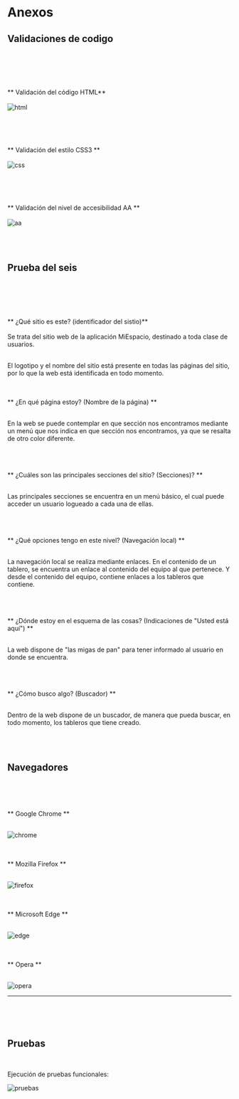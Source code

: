 # Anexos

Validaciones de codigo
---
<br><br><br><br>

** Validación del código HTML**
<br><br>
![html](images/html5_valido.png)

<br><br><br>

** Validación del estilo CSS3 **
<br><br>
![css](images/css3_valido.png)

<br><br><br>


** Validación del nivel de accesibilidad AA **
<br><br>
![aa](images/accesibiliti_valida.png)
<br><br><br><br>



Prueba del seis
---

<br><br><br><br>

** ¿Qué sitio es este? (identificador del sistio)**
<br><br>
Se trata del sitio web de la aplicación MiEspacio, destinado a toda clase de usuarios.
<br><br>

El logotipo y el nombre del sitio está presente en todas las páginas del sitio, por lo que la web está identificada en todo momento.
<br><br><br>

** ¿En qué página estoy? (Nombre de la página) **
<br><br>

En la web se puede contemplar en que sección nos encontramos mediante un menú que nos indica en que sección nos encontramos, ya que se resalta de otro color diferente.
<br><br><br><br>

** ¿Cuáles son las principales secciones del sitio? (Secciones)? **
<br><br>

Las principales secciones se encuentra en un menú básico, el cual puede acceder un usuario logueado a cada una de ellas.
<br><br><br><br>

** ¿Qué opciones tengo en este nivel? (Navegación local) **
<br><br>

La navegación local se realiza mediante enlaces. En el contenido de un tablero, se encuentra un enlace al contenido del equipo al que pertenece. Y desde el contenido del equipo, contiene enlaces a los tableros que contiene.
<br><br><br><br>


** ¿Dónde estoy en el esquema de las cosas? (Indicaciones de "Usted está aquí") **
<br><br>

La web dispone de "las migas de pan" para tener informado al usuario en donde se encuentra.
<br><br><br><br>

** ¿Cómo busco algo? (Buscador) **
<br><br>

Dentro de la web dispone de un buscador, de manera que pueda buscar, en todo momento, los tableros que tiene creado.
<br><br><br><br>

Navegadores
--
<br><br><br>

** Google Chrome **
<br><br>

![chrome](images/google_chrome.png)
<br><br><br>

** Mozilla Firefox **
<br><br>

![firefox](images/firefox.png)
<br><br><br>

** Microsoft Edge **
<br><br>

![edge](images/edge.jpeg)
<br><br><br>

** Opera **
<br><br>

![opera](images/opera.jpeg)

<hr><br><br><br>

Pruebas
---
<br>

Ejecución de pruebas funcionales:

![pruebas](images/pruebas.png)
